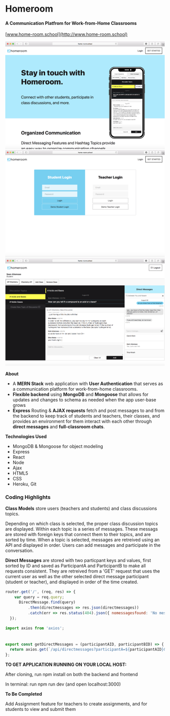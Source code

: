 # Homeroom
#### A Communication Platfrom for Work-from-Home Classrooms

[www.home-room.school](http://www.home-room.school)

![picture](./frontend/src/assets/images/homeroom1.png)
![picture](./frontend/src/assets/images/homeroom2.png)
![picture](./frontend/src/assets/images/homeroom3.png)

**About**

- A **MERN Stack** web application with **User Authentication** that serves as a communication platform for work-from-home classrooms.
- **Flexible backend** using **MongoDB** and **Mongoose** that allows for updates and changes to schema as needed when the app user-base grows
- **Express** Routing & **AJAX requests** fetch and post messages to and from the backend to keep track of students and teachers, their classes, and provides an environment for them interact with each other through **direct messages** and **full-classroom chats**.


**Technologies Used**
- MongoDB & Mongoose for object modeling 
- Express
- React
- Node
- Ajax
- HTML5
- CSS
- Heroku, Git

### Coding Highlights

**Class Models** store users (teachers and students) and class discussions topics.

Depending on which class is selected, the proper class discussion topics are displayed.  Within each topic is a series of messages.  These messags are stored with foreign keys that connect them to their topics, and are sorted by time.  When a topic is selected, messages are retreived using an API and displayed in order. Users can add messages and participate in the conversation.

**Direct Messages** are stored with two particpant keys and values, first sorted by ID and saved as ParticipantA and ParticipantB to make all requests consistent. They are retreived from a 'GET' request that uses the current user as well as the other selected direct message participant (student or teacher), and displayed in order of the time created.

```javascript
router.get('/', (req, res) => {
    var query = req.query;
      DirectMessage.find(query)
          .then(directmessages => res.json(directmessages))
          .catch(err => res.status(404).json({ nomessagesfound: 'No messages found' }));
  });
```

```javascript
import axios from 'axios';


export const getDirectMessages = (participantAID, participantBID) => {
  return axios.get(`/api/directmessages?participantA=${participantAID}&participantB=${participantBID}`)
};


```

**TO GET APPLICATION RUNNING ON YOUR LOCAL HOST:**

After cloning, 
run npm install on both the backend and frontend 

In terminal:
run npm run dev (and open localhost:3000)

**To Be Completed**

Add Assignment feature for teachers to create assignments, and for students to view and submit them